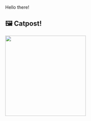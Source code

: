 Hello there!



## 🖼️ Catpost!

<sub>
    <img src="https://cdn2.thecatapi.com/images/BTDTsP1yA.png" height="256">
</sub>

